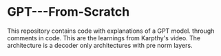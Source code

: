 # GPT---From-Scratch
This repository contains code with explanations of a GPT model. through comments in code. This are the learnings from Karpthy's video.  The architecture is a decoder only architectures with pre norm layers.
